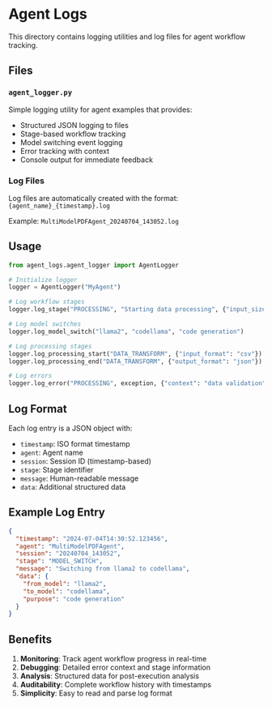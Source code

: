 # Agent Logs

This directory contains logging utilities and log files for agent workflow tracking.

## Files

### `agent_logger.py`
Simple logging utility for agent examples that provides:
- Structured JSON logging to files
- Stage-based workflow tracking
- Model switching event logging
- Error tracking with context
- Console output for immediate feedback

### Log Files
Log files are automatically created with the format: `{agent_name}_{timestamp}.log`

Example: `MultiModelPDFAgent_20240704_143052.log`

## Usage

```python
from agent_logs.agent_logger import AgentLogger

# Initialize logger
logger = AgentLogger("MyAgent")

# Log workflow stages
logger.log_stage("PROCESSING", "Starting data processing", {"input_size": 1000})

# Log model switches
logger.log_model_switch("llama2", "codellama", "code generation")

# Log processing stages
logger.log_processing_start("DATA_TRANSFORM", {"input_format": "csv"})
logger.log_processing_end("DATA_TRANSFORM", {"output_format": "json"})

# Log errors
logger.log_error("PROCESSING", exception, {"context": "data validation"})
```

## Log Format

Each log entry is a JSON object with:
- `timestamp`: ISO format timestamp
- `agent`: Agent name
- `session`: Session ID (timestamp-based)
- `stage`: Stage identifier
- `message`: Human-readable message
- `data`: Additional structured data

## Example Log Entry

```json
{
  "timestamp": "2024-07-04T14:30:52.123456",
  "agent": "MultiModelPDFAgent",
  "session": "20240704_143052",
  "stage": "MODEL_SWITCH",
  "message": "Switching from llama2 to codellama",
  "data": {
    "from_model": "llama2",
    "to_model": "codellama",
    "purpose": "code generation"
  }
}
```

## Benefits

1. **Monitoring**: Track agent workflow progress in real-time
2. **Debugging**: Detailed error context and stage information
3. **Analysis**: Structured data for post-execution analysis
4. **Auditability**: Complete workflow history with timestamps
5. **Simplicity**: Easy to read and parse log format